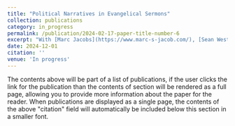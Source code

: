 ```yaml
---
title: "Political Narratives in Evangelical Sermons"
collection: publications
category: in_progress
permalink: /publication/2024-02-17-paper-title-number-6
excerpt: "With [Marc Jacobs](https://www.marc-s-jacob.com/), [Sean Westwood](https://polarizationresearchlab.org/sean-j-westwood/), and [Yphtach Lelkes](https://www.ylelkes.com/). Commentators have regularly noted the increasing involvement of evangelical movements in American politics. Despite this consensus, there is limited understanding of how evangelical leaders engage with politics within their congregations and potentially shape their congregants' political views. To examine the prevalence and content of political speech in evangelical communities, we construct a dataset of approximately 50,000 sermon recordings around the 2022 midterm elections. We employ large language models (LLMs) to identify policy discussion and vote instructions in transcribed sermons. Our findings reveal that political references in evangelical sermons are frequent, especially around elections. By contrast, direct endorsements of political candidates remain rare, suggesting a maintained division between church and state, with political discourse in evangelical churches focusing on social issues rather than specific candidates."
date: 2024-12-01
citation: ''
venue: 'In progress'
---
```


The contents above will be part of a list of publications, if the user clicks the link for the publication than the contents of section will be rendered as a full page, allowing you to provide more information about the paper for the reader. When publications are displayed as a single page, the contents of the above "citation" field will automatically be included below this section in a smaller font.
